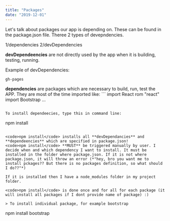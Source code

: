 ```yaml
---
title: "Packages"
date: "2019-12-01"
---
```


Let's talk about packages our app is depending on. These can be found in the package.json file. Theree 2 types of devepndencies.

1/dependencies
2/devDependencies

**devDependeencies** are not directly used by the app when it is building, testing, running. 

Example of devDependencies:
```
gh-pages
```

**dependencies** are packages which are necessary to build, run, test the APP. They are most of the time imported like: ```
import React rom "react"
import Bootstrap ...
```

To install dependeecies, type this in command line:
```
npm install
```

<code>npm install</code> installs all **devDependancies** and **dependeencies** which are specified in package.json!
<code>npm install</code> **MUST** be triggered manually by user. I decide when and which dependency I want to install. It must be installed in the folder where package.json. If it is not where package.json, it will throw an error (*"hey, bro you want me to install pckages?? But there is no packages definition, so what should I do??"*)

If it is installed then I have a node_modules folder in my project folder.

<code>npm install</code> is done once and for all for each package (it will install all packages if I dont provide name of package) :)

> To install individual package, for example bootstrap
```
npm install bootstrap
```